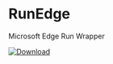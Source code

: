 # RunEdge
Microsoft Edge Run Wrapper

[ ![Download](https://api.bintray.com/packages/mihula/RunEdge/RunEdge/images/download.svg) ](https://bintray.com/mihula/RunEdge/RunEdge/_latestVersion)
